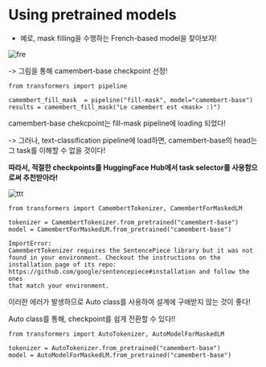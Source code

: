 # Using pretrained models

* 예로, mask filling을 수행하는 French-based model을 찾아보자!

![fre](https://user-images.githubusercontent.com/59636424/134816147-c300a002-b708-4ca3-b384-6ba4b85e44e2.PNG)

-> 그림을 통해 camembert-base checkpoint 선정!

~~~
from transformers import pipeline 

camembert_fill_mask  = pipeline("fill-mask", model="camembert-base")
results = camembert_fill_mask("Le camembert est <mask> :)")
~~~

camembert-base chekcpoint는 fill-mask pipeline에 loading 되었다!

-> 그러나, text-classification pipeline에 load하면, camembert-base의 head는 그 task를 이해할 수 없을 것이다!

**따라서, 적절한 checkpoints를 HuggingFace Hub에서 task selector를 사용함으로써 추천받아라!**

![ttt](https://user-images.githubusercontent.com/59636424/134816264-2113ef8e-bc00-4929-8b76-0f067776addd.PNG)

~~~
from transformers import CamembertTokenizer, CamembertForMaskedLM 

tokenizer = CamembertTokenizer.from_pretrained("camembert-base")
model = CamembertForMaskedLM.from_pretrained("camembert-base")
~~~

~~~
ImportError: 
CamembertTokenizer requires the SentencePiece library but it was not found in your environment. Checkout the instructions on the
installation page of its repo: https://github.com/google/sentencepiece#installation and follow the ones
that match your environment.
~~~

이러한 에러가 발생하므로 Auto class를 사용하여 설계에 구애받지 않는 것이 좋다!

Auto class를 통해, checkpoint를 쉽게 전환할 수 있다!!

~~~
from transformers import AutoTokenizer, AutoModelForMaskedLM 

tokenizer = AutoTokenizer.from_pretrained("camembert-base")
model = AutoModelForMaskedLM.from_pretrained("camembert-base")
~~~


